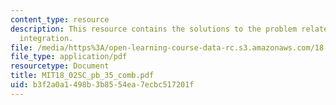 ```yaml
---
content_type: resource
description: This resource contains the solutions to the problem related to double
  integration.
file: /media/https%3A/open-learning-course-data-rc.s3.amazonaws.com/18-02sc-multivariable-calculus-fall-2010/b3f2a0a1498b3b8554ea7ecbc517201f_MIT18_02SC_pb_35_comb.pdf
file_type: application/pdf
resourcetype: Document
title: MIT18_02SC_pb_35_comb.pdf
uid: b3f2a0a1-498b-3b85-54ea-7ecbc517201f
---
```

